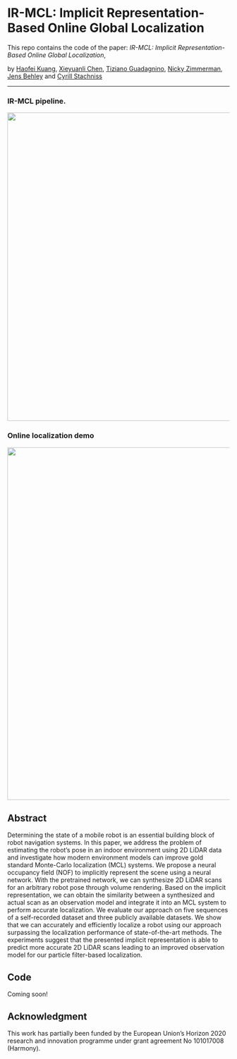 # IR-MCL: Implicit Representation-Based Online Global Localization
This repo contains the code of the paper:
*IR-MCL: Implicit Representation-Based Online Global Localization*,

by [Haofei Kuang](https://www.ipb.uni-bonn.de/people/haofei-kuang/), [Xieyuanli Chen](https://www.ipb.uni-bonn.de/people/xieyuanli-chen/), [Tiziano Guadagnino](https://phd.uniroma1.it/web/TIZIANO-GUADAGNINO_nP1536210_IT.aspx), [Nicky Zimmerman](https://www.ipb.uni-bonn.de/people/nicky-zimmerman/), [Jens Behley](https://www.ipb.uni-bonn.de/people/jens-behley/) and [Cyrill Stachniss](https://www.ipb.uni-bonn.de/people/cyrill-stachniss/)

----
### IR-MCL pipeline.
<p align="center">
<img src="https://user-images.githubusercontent.com/18661888/194111809-4f966ab5-64be-45fc-963b-a6fe0a8c14ed.png" width="700"/>
</p>

### Online localization demo
<p align="center">
<img src="https://user-images.githubusercontent.com/18661888/194112420-f83c2d02-e33b-4e8f-87df-bcaab12641a2.gif" width="800">
</p>


## Abstract
Determining the state of a mobile robot is an essential building block of robot navigation systems. In this paper, we address the problem of estimating the robot’s pose in an indoor environment using 2D LiDAR data and investigate how modern environment models can improve gold standard Monte-Carlo localization (MCL) systems. We propose a neural occupancy field (NOF) to implicitly represent the scene using a neural network. With the pretrained network, we can synthesize 2D LiDAR scans for an arbitrary robot pose through volume rendering. Based on the implicit representation, we can obtain the similarity between a synthesized and actual scan as an observation model and integrate it into an MCL system to perform accurate localization. We evaluate our approach on five sequences of a self-recorded dataset and three publicly available datasets. We show that we can accurately and efficiently localize a robot using our approach surpassing the localization performance of state-of-the-art methods. The experiments suggest that the presented implicit representation is able to predict more accurate 2D LiDAR scans leading to an improved observation model for our particle filter-based localization.

## Code
Coming soon!

## Acknowledgment
This work has partially been funded by the European Union’s Horizon 2020 research and innovation programme under grant agreement
No 101017008 (Harmony).
